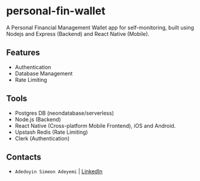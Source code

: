 # personal-fin-wallet

A Personal Financial Management Wallet app for self-monitoring, built using Nodejs and Express (Backend) and React Native (Mobile).

## Features

- Authentication
- Database Management
- Rate Limiting

## Tools

- Postgres DB (neondatabase/serverless)
- Node.js (Backend)
- React Native (Cross-platform Mobile Frontend), iOS and Android.
- Upstash Redis (Rate Limiting)
- Clerk (Authentication)

## Contacts

- `Adedoyin Simeon Adeyemi` | [LinkedIn](https://linkedin.com/in/adedoyin-adeyemi-a7827b160/)
